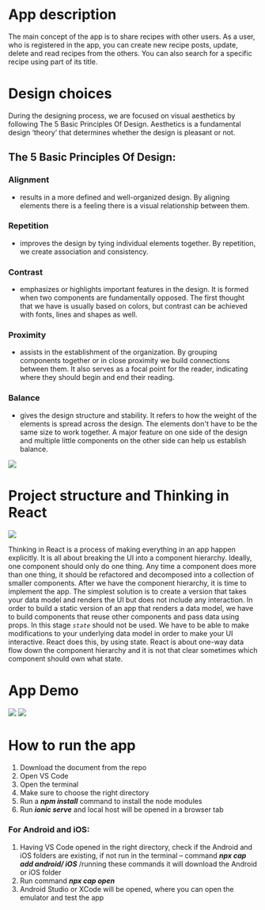 # App description

The main concept of the app is to share recipes with other users. As a user, who is registered in the app, you can create new recipe posts, update, delete and read recipes from the others. You can also search for a specific recipe using part of its title.

# Design choices

During the designing process, we are focused on visual aesthetics by following The 5 Basic Principles Of Design. Aesthetics is a fundamental design ‘theory’ that determines whether the design is pleasant or not.

## The 5 Basic Principles Of Design:
### Alignment
- results in a more defined and well-organized design. By aligning elements there is a feeling there is a visual relationship between them.

### Repetition
- improves the design by tying individual elements together. By repetition, we create association and consistency.

### Contrast 
- emphasizes or highlights important features in the design. It is formed when two components are fundamentally opposed. The first thought that we have is usually based on colors, but contrast can be achieved with fonts, lines and shapes as well.

### Proximity 
- assists in the establishment of the organization. By grouping components together or in close proximity we build connections between them. It also serves as a focal point for the reader, indicating where they should begin and end their reading.

### Balance 
- gives the design structure and stability. It refers to how the weight of the elements is spread across the design. The elements don't have to be the same size to work together. A major feature on one side of the design and multiple little components on the other side can help us establish balance.

![](https://i.ibb.co/vZmLsdD/bescipes.png)

# Project structure and Thinking in React

![](https://i.ibb.co/hDsMyNn/275541653-466689091865132-984808091937270758-n.png)
 
Thinking in React is a process of making everything in an app happen explicitly. It is all about breaking the UI into a component hierarchy. Ideally, one component should only do one thing. Any time a component does more than one thing, it should be refactored and decomposed into a collection of smaller components.
After we have the component hierarchy, it is time to implement the app. The simplest solution is to create a version that takes your data model and renders the UI but does not include any interaction. In order to build a static version of an app that renders a data model, we have to build components that reuse other components and pass data using props. In this stage *`state`* should not be used.
We have to be able to make modifications to your underlying data model in order to make your UI interactive. React does this, by using state. React is about one-way data flow down the component hierarchy and it is not that clear sometimes which component should own what state.

# App Demo

![](https://i.ibb.co/m4dc1z6/1.png)
![](https://i.ibb.co/mXFr0JL/3.png)

# How to run the app 
1. Download the document from the repo
2. Open VS Code
3. Open the terminal
4. Make sure to choose the right directory
5. Run a **_npm install_** command to install the node modules
6. Run **_ionic serve_** and local host will be opened in a browser tab

### For Android and iOS:
1. Having VS Code opened in the right directory, check if the Android and iOS folders are existing, if not run in the terminal – command **_npx cap add android/ iOS_** /running these commands it will download the Android or iOS folder
2. Run command **_npx cap open_**
3. Android Studio or XCode will be opened, where you can open the emulator and test the app


